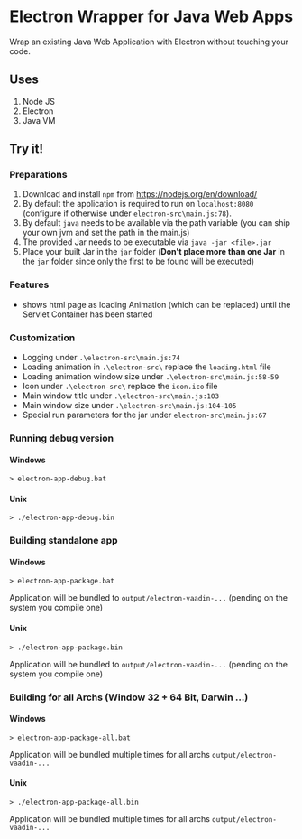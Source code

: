 # Electron Wrapper for Java Web Apps

Wrap an existing Java Web Application with Electron without touching your code.

## Uses

1. Node JS
2. Electron
3. Java VM

## Try it!

### Preparations

1. Download and install `npm` from https://nodejs.org/en/download/
2. By default the application is required to run on `localhost:8080` (configure if otherwise under `electron-src\main.js:78`).
3. By default `java` needs to be available via the path variable (you can ship your own jvm and set the path in the main.js) 
4. The provided Jar needs to be executable via `java -jar <file>.jar`  
5. Place your built Jar in the `jar` folder (__Don't place more than one Jar__ in the `jar` folder since only the first to be found will be executed)
  
### Features
- shows html page as loading Animation (which can be replaced) until the Servlet Container has been started 
  
### Customization
- Logging under `.\electron-src\main.js:74` 
- Loading animation in `.\electron-src\` replace the `loading.html` file
- Loading animation window size under `.\electron-src\main.js:58-59` 
- Icon under `.\electron-src\` replace the `icon.ico` file
- Main window title under `.\electron-src\main.js:103`
- Main window size under `.\electron-src\main.js:104-105`
- Special run parameters for the jar under `electron-src\main.js:67`

### Running debug version

#### Windows
`> electron-app-debug.bat`

#### Unix
`> ./electron-app-debug.bin`

### Building standalone app
     
#### Windows
`> electron-app-package.bat`  

Application will be bundled to `output/electron-vaadin-...` (pending on the system you compile one)

#### Unix
`> ./electron-app-package.bin`  

Application will be bundled to `output/electron-vaadin-...`  (pending on the system you compile one)

### Building for all Archs (Window 32 + 64 Bit, Darwin ...)
     
#### Windows
`> electron-app-package-all.bat`  

Application will be bundled multiple times for all archs `output/electron-vaadin-...`

#### Unix
`> ./electron-app-package-all.bin`  

Application will be bundled multiple times for all archs `output/electron-vaadin-...`


